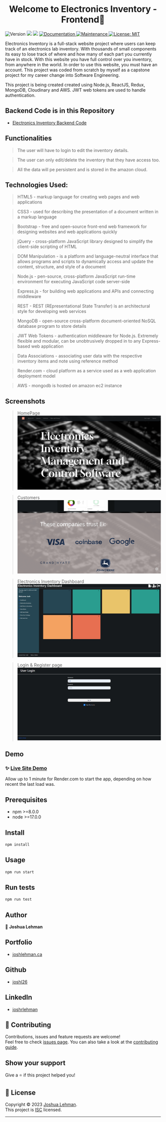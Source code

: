 <h1 align="center">Welcome to Electronics Inventory - Frontend👋</h1>
<p>
  <img alt="Version" src="https://img.shields.io/badge/version-1.0.0-blue.svg?cacheSeconds=2592000" />
  <img src="https://img.shields.io/badge/npm-%3E%3D8.0.0-blue.svg" />
  <img src="https://img.shields.io/badge/node-%3E%3D17.0.0-blue.svg" />
  <a href="https://github.com/joshl26/electronics-inventory-frontend#readme" target="_blank">
    <img alt="Documentation" src="https://img.shields.io/badge/documentation-yes-brightgreen.svg" />
  </a>
  <a href="https://github.com/joshl26/electronics-inventory-frontend/graphs/commit-activity" target="_blank">
    <img alt="Maintenance" src="https://img.shields.io/badge/Maintained%3F-yes-green.svg" />
  </a>
  <a href="https://github.com/joshl26/electronics-inventory-frontend/blob/master/LICENSE" target="_blank">
    <img alt="License: MIT" src="https://img.shields.io/github/license/joshl26/electronics-inventory-frontend" />
  </a>
</p>

Electronics Inventory is a full-stack website project where users can keep track of an electronics lab inventory. With thousands of small components its easy to lose track of where and how many of each part you currently have in stock. With this website you have full control over you inventory, from anywhere in the world. In order to use this website, you must have an account. This project was coded from scratch by myself as a capstone project for my career change into Software Engineering.

This project is being created created using Node.js, ReactJS, Redux, MongoDB, Cloudinary and AWS. JWT web tokens are used to handle authentication.

## Backend Code is in this Repository

- [Electronics Inventory Backend Code](https://github.com/joshl26/electronics-inventory-backend)

## Functionalities

> The user will have to login to edit the inventory details.

> The user can only edit/delete the inventory that they have access too.

> All the data will pe persistent and is stored in the amazon cloud.

## Technologies Used:

> HTML5 - markup language for creating web pages and web applications

> CSS3 - used for describing the presentation of a document written in a markup language

> Bootstrap - free and open-source front-end web framework for designing websites and web applications quickly

> jQuery - cross-platform JavaScript library designed to simplify the client-side scripting of HTML

> DOM Manipulation - is a platform and language-neutral interface that allows programs and scripts to dynamically access and update the content, structure, and style of a document

> Node.js - pen-source, cross-platform JavaScript run-time environment for executing JavaScript code server-side

> Express.js - for building web applications and APIs and connecting middleware

> REST - REST (REpresentational State Transfer) is an architectural style for developing web services

> MongoDB - open-source cross-platform document-oriented NoSQL database program to store details

> JWT Web Tokens - authentication middleware for Node.js. Extremely flexible and modular, can be unobtrusively dropped in to any Express-based web application

> Data Associations - associating user data with the respective inventory items and note using reference method

> Render.com - cloud platform as a service used as a web application deployment model

> AWS - mongodb is hosted on amazon ec2 instance

## Screenshots

> HomePage
> ![home](https://raw.githubusercontent.com/joshl26/joshl26/main/assets/electronicsInventory_1.png)

> Customers
> ![All campgrounds](https://raw.githubusercontent.com/joshl26/joshl26/main/assets/electronicsInventory_2.png)

> Electronics Inventory Dashboard
> ![showPage](https://raw.githubusercontent.com/joshl26/joshl26/main/assets/electronicsInventory_4.png)

> Login & Register page
> ![login,register](https://raw.githubusercontent.com/joshl26/joshl26/main/assets/electronicsInventory_3.png)

## Demo

### ✨ [Live Site Demo](https://el-in.ca)

<p>Allow up to 1 minute for Render.com to start the app, depending on how recent the last load was.</p>

## Prerequisites

- npm >=8.0.0
- node >=17.0.0

## Install

```sh
npm install
```

## Usage

```sh
npm run start
```

## Run tests

```sh
npm run test
```

## Author

👤 **Joshua Lehman**

## Portfolio

- [joshlehman.ca](https://joshlehman.ca)

## Github

- [joshl26](https://github.com/joshl26)

## LinkedIn

- [joshrlehman](https://www.linkedin.com/in/joshrlehman/)

## 🤝 Contributing

Contributions, issues and feature requests are welcome!<br />Feel free to check [issues page](https://github.com/joshl26/electronics-inventory-frontend/issues). You can also take a look at the [contributing guide](https://github.com/joshl26/electronics-inventory-frontend/blob/master/CONTRIBUTING.md).

## Show your support

Give a ⭐️ if this project helped you!

## 📝 License

Copyright © 2023 [Joshua Lehman](https://github.com/joshl26).<br />
This project is [ISC](https://github.com/joshl26/electronics-inventory-frontend/blob/master/LICENSE) licensed.

---
